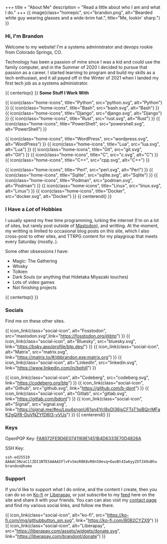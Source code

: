 +++
title = "About Me"
description = "Read a little about who I am and what I do."
+++
{{ image(class="homepic", src="brandon.png", alt="Bearded white guy wearing glasses and a wide-brim hat.", title="Me, lookin' sharp.") }}
### Hi, I'm Brandon
Welcome to my website! I'm a systems administrator and devops rookie from Colorado Springs, CO. 

Technology has been a passion of mine since I was a kid and could use the family computer, and in the Summer of 2020 I decided to pursue that passion as a career. I started learning to program and build my skills as a tech enthusiast, and it all payed off in the Winter of 2021 when I landed my first tech job as a systems administrator.

{{ centertop() }}
**Some Stuff I Work With**

{{ icon(class="home-icons", title="Python", src="python.svg", alt="Python") }}
{{ icon(class="home-icons", title="Bash", src="bash.svg", alt="Bash") }}
{{ icon(class="home-icons", title="Django", src="django.svg", alt="Django") }}
{{ icon(class="home-icons", title="Rust", src="rust.svg", alt="Rust") }}
{{ icon(class="home-icons", title="PowerShell", src="powershell.svg", alt="PowerShell") }}

{{ icon(class="home-icons", title="WordPress", src="wordpress.svg", alt="WordPress") }}
{{ icon(class="home-icons", title="Lua", src="lua.svg", alt="Lua") }}
{{ icon(class="home-icons", title="Git", src="git.svg", alt="Git") }}
{{ icon(class="home-icons", title="C", src="c.svg", alt="C") }}
{{ icon(class="home-icons", title="C++", src="cpp.svg", alt="C++") }}

{{ icon(class="home-icons", title="Perl", src="perl.svg", alt="Perl") }}
{{ icon(class="home-icons", title="Sqlite", src="sqlite.svg", alt="Sqlite") }}
{{ icon(class="home-icons", title="Podman", src="podman.svg", alt="Podman") }}
{{ icon(class="home-icons", title="Linux", src="linux.svg", alt="Linux") }}
{{ icon(class="home-icons", title="Docker", src="docker.svg", alt="Docker") }}
{{ centerend() }}

### I Have a _Lot_ of Hobbies
I usually spend my free time programming, lurking the internet (I'm on a lot of sites, but rarely post outside of [Mastodon](https://fosstodon.org/@btp)), and writting. At the moment, my writting is limited to occasional blog posts on this site, which I also cross-post to other sites, and TTRPG content for my playgroup that meets every Saturday (mostly..).

Some other obsessions I have:
- Magic: The Gathering
- Whisky
- Tolkien
- Dark Souls (or anything that Hidetaka Miyazaki touches)
- Lots of video games
- Not finishing projects

{{ centertop() }}
### Socials
Find me on these other sites.

{{ icon_link(class="social-icon", alt="Fosstodon", src="mastodon.svg",link="https://fosstodon.org/@btp") }}
{{ icon_link(class="social-icon", alt="Bluesky", src="bluesky.svg", link="https://bsky.app/profile/btp.dev/") }}
{{ icon_link(class="social-icon", alt="Matrix", src="matrix.svg", link="https://matrix.to/#/@brandon.exe:matrix.org") }}
{{ icon_link(class="social-icon", alt="LinkedIn", src="linkedin.svg", link="https://www.linkedin.com/in/bphill") }}

{{ icon_link(class="social-icon", alt="Codeberg", src="codeberg.svg", link="https://codeberg.org/btp") }}
{{ icon_link(class="social-icon", alt="Github", src="github.svg", link="https://github.com/b-dont") }}
{{ icon_link(class="social-icon", alt="Gitlab", src="gitlab.svg", link="https://gitlab.com/bdont") }}
{{ icon_link(class="social-icon", alt="Signal", src="signal.svg", link="https://signal.me/#eu/Lpu4sngnU61sn4YcI8xDl36jsCFTsT1qjBQrrMFaK2gQjf8-DuVNZYfD6t3-vVUs") }}
{{ centerend() }}

### Keys
OpenPGP Key: [FA8072FE9D6E0741169E1451B4D6333E70D4826A](https://keys.openpgp.org/search?q=btp%40brandont.dev)

SSH Key: 
```
ssh-ed25519 AAAAC3NzaC1lZDI1NTE5AAAAIFlvFvSmzR8K8vR0n50evq+EwoBt4Iw6yyZXfZ49xBhu brandon@home
```

### Support
If you'd like to support what I do online, and the content I create, then you can do so on [Ko-fi](https://ko-fi.com/brandont) or [Liberapay](https://liberapay.com/brandont/), or just subscribe to my [feed](https://brandont.dev/atom.xml) here on the site and share it with your friends. You can can also visit my [contact page](https://brandont.dev/contact) and find my various social links, and follow me there. 

{{ icon_link(class="social-icon", alt="ko-fi", src="https://ko-fi.com/img/githubbutton_sm.svg", link="https://ko-fi.com/B0B2CYZX9") }}
{{ icon_link(class="social-icon", alt="Liberapay", src="https://liberapay.com/assets/widgets/donate.svg", link="https://liberapay.com/brandont/donate") }}
